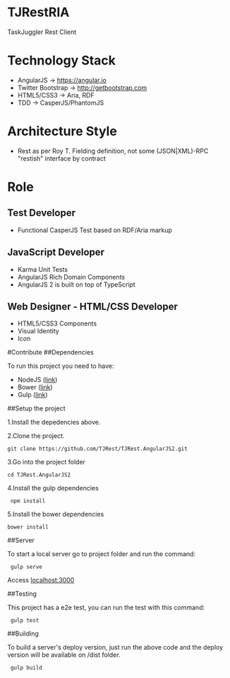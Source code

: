 # TJRestRIA
TaskJuggler Rest Client

# Technology Stack
 - AngularJS -> https://angular.io 
 - Twitter Bootstrap -> http://getbootstrap.com
 - HTML5/CSS3 -> Aria, RDF
 - TDD -> CasperJS/PhantomJS
 
 # Architecture Style
 - Rest as per Roy T. Fielding definition, not some (JSON|XML)-RPC "restish" interface by contract

# Role

## Test Developer
 - Functional CasperJS Test based on RDF/Aria markup

## JavaScript Developer
 - Karma Unit Tests
 - AngularJS Rich Domain Components 
 - AngularJS 2 is built on top of TypeScript

## Web Designer - HTML/CSS Developer
 - HTML5/CSS3 Components 
 - Visual Identity
 - Icon
 
#Contribute
##Dependencies

To run this project you need to have:

* NodeJS ([link](https://nodejs.org/))
* Bower ([link](http://bower.io/))
* Gulp ([link](http://gulpjs.com/))

##Setup the project

1.Install the depedencies above.

2.Clone the project.

```
git clone https://github.com/TJRest/TJRest.AngularJS2.git
```

3.Go into the project folder

```
cd TJRest.AngularJS2
```

4.Install the gulp dependencies

```
 npm install
```

5.Install the bower dependencies

```
bower install
```

##Server

To start a local server go to project folder and run the command:

```
 gulp serve
```

Access [localhost:3000](localhost:3000) 

##Testing

This project has a e2e test, you can run the test with this command:

```
 gulp test
```

##Building

To build a server's deploy version, just run the above code and the deploy version will be available on /dist folder.

```
 gulp build
```

